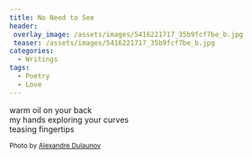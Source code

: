 ```yaml
---
title: No Need to See
header:
 overlay_image: /assets/images/5416221717_35b9fcf7be_b.jpg
 teaser: /assets/images/5416221717_35b9fcf7be_b.jpg
categories:
  - Writings
tags:
  - Poetry
  - Love
---
```

warm oil on your back  
 my hands exploring your curves  
 teasing fingertips

<small>Photo by <a href="http://www.flickr.com/photos/31797858@N00/5416221717">Alexandre Dulaunoy</a></small>